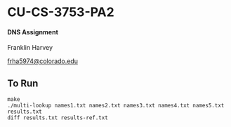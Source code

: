 # CU-CS-3753-PA2
#### DNS Assignment

Franklin Harvey

frha5974@colorado.edu


## To Run
```
make
./multi-lookup names1.txt names2.txt names3.txt names4.txt names5.txt results.txt
diff results.txt results-ref.txt
```
